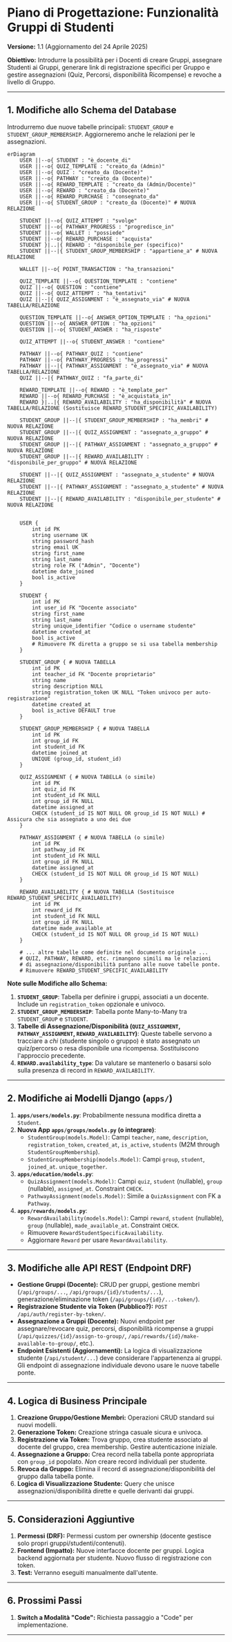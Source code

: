 # Piano di Progettazione: Funzionalità Gruppi di Studenti

**Versione:** 1.1 (Aggiornamento del 24 Aprile 2025)

**Obiettivo:** Introdurre la possibilità per i Docenti di creare Gruppi, assegnare Studenti ai Gruppi, generare link di registrazione specifici per Gruppo e gestire assegnazioni (Quiz, Percorsi, disponibilità Ricompense) e revoche a livello di Gruppo.

---

## 1. Modifiche allo Schema del Database

Introdurremo due nuove tabelle principali: `STUDENT_GROUP` e `STUDENT_GROUP_MEMBERSHIP`. Aggiorneremo anche le relazioni per le assegnazioni.

```mermaid
erDiagram
    USER ||--o{ STUDENT : "è_docente_di"
    USER ||--o{ QUIZ_TEMPLATE : "creato_da (Admin)"
    USER ||--o{ QUIZ : "creato_da (Docente)"
    USER ||--o{ PATHWAY : "creato_da (Docente)"
    USER ||--o{ REWARD_TEMPLATE : "creato_da (Admin/Docente)"
    USER ||--o{ REWARD : "creato_da (Docente)"
    USER ||--o{ REWARD_PURCHASE : "consegnato_da"
    USER ||--o{ STUDENT_GROUP : "creato_da (Docente)" # NUOVA RELAZIONE

    STUDENT ||--o{ QUIZ_ATTEMPT : "svolge"
    STUDENT ||--o{ PATHWAY_PROGRESS : "progredisce_in"
    STUDENT ||--o{ WALLET : "possiede"
    STUDENT ||--o{ REWARD_PURCHASE : "acquista"
    STUDENT }|..|{ REWARD : "disponibile_per (specifico)"
    STUDENT ||--|{ STUDENT_GROUP_MEMBERSHIP : "appartiene_a" # NUOVA RELAZIONE

    WALLET ||--o{ POINT_TRANSACTION : "ha_transazioni"

    QUIZ_TEMPLATE ||--o{ QUESTION_TEMPLATE : "contiene"
    QUIZ ||--o{ QUESTION : "contiene"
    QUIZ ||--o{ QUIZ_ATTEMPT : "ha_tentativi"
    QUIZ ||--|{ QUIZ_ASSIGNMENT : "è_assegnato_via" # NUOVA TABELLA/RELAZIONE

    QUESTION_TEMPLATE ||--o{ ANSWER_OPTION_TEMPLATE : "ha_opzioni"
    QUESTION ||--o{ ANSWER_OPTION : "ha_opzioni"
    QUESTION ||--o{ STUDENT_ANSWER : "ha_risposte"

    QUIZ_ATTEMPT ||--o{ STUDENT_ANSWER : "contiene"

    PATHWAY ||--o{ PATHWAY_QUIZ : "contiene"
    PATHWAY ||--o{ PATHWAY_PROGRESS : "ha_progressi"
    PATHWAY ||--|{ PATHWAY_ASSIGNMENT : "è_assegnato_via" # NUOVA TABELLA/RELAZIONE
    QUIZ ||--|{ PATHWAY_QUIZ : "fa_parte_di"

    REWARD_TEMPLATE ||--o{ REWARD : "è_template_per"
    REWARD ||--o{ REWARD_PURCHASE : "è_acquistata_in"
    REWARD }|..|{ REWARD_AVAILABILITY : "ha_disponibilità" # NUOVA TABELLA/RELAZIONE (Sostituisce REWARD_STUDENT_SPECIFIC_AVAILABILITY)

    STUDENT_GROUP ||--|{ STUDENT_GROUP_MEMBERSHIP : "ha_membri" # NUOVA RELAZIONE
    STUDENT_GROUP ||--|{ QUIZ_ASSIGNMENT : "assegnato_a_gruppo" # NUOVA RELAZIONE
    STUDENT_GROUP ||--|{ PATHWAY_ASSIGNMENT : "assegnato_a_gruppo" # NUOVA RELAZIONE
    STUDENT_GROUP ||--|{ REWARD_AVAILABILITY : "disponibile_per_gruppo" # NUOVA RELAZIONE

    STUDENT ||--|{ QUIZ_ASSIGNMENT : "assegnato_a_studente" # NUOVA RELAZIONE
    STUDENT ||--|{ PATHWAY_ASSIGNMENT : "assegnato_a_studente" # NUOVA RELAZIONE
    STUDENT ||--|{ REWARD_AVAILABILITY : "disponibile_per_studente" # NUOVA RELAZIONE


    USER {
        int id PK
        string username UK
        string password_hash
        string email UK
        string first_name
        string last_name
        string role FK ("Admin", "Docente")
        datetime date_joined
        bool is_active
    }

    STUDENT {
        int id PK
        int user_id FK "Docente associato"
        string first_name
        string last_name
        string unique_identifier "Codice o username studente"
        datetime created_at
        bool is_active
        # Rimuovere FK diretta a gruppo se si usa tabella membership
    }

    STUDENT_GROUP { # NUOVA TABELLA
        int id PK
        int teacher_id FK "Docente proprietario"
        string name
        string description NULL
        string registration_token UK NULL "Token univoco per auto-registrazione"
        datetime created_at
        bool is_active DEFAULT true
    }

    STUDENT_GROUP_MEMBERSHIP { # NUOVA TABELLA
        int id PK
        int group_id FK
        int student_id FK
        datetime joined_at
        UNIQUE (group_id, student_id)
    }

    QUIZ_ASSIGNMENT { # NUOVA TABELLA (o simile)
        int id PK
        int quiz_id FK
        int student_id FK NULL
        int group_id FK NULL
        datetime assigned_at
        CHECK (student_id IS NOT NULL OR group_id IS NOT NULL) # Assicura che sia assegnato a uno dei due
    }

    PATHWAY_ASSIGNMENT { # NUOVA TABELLA (o simile)
        int id PK
        int pathway_id FK
        int student_id FK NULL
        int group_id FK NULL
        datetime assigned_at
        CHECK (student_id IS NOT NULL OR group_id IS NOT NULL)
    }

    REWARD_AVAILABILITY { # NUOVA TABELLA (Sostituisce REWARD_STUDENT_SPECIFIC_AVAILABILITY)
        int id PK
        int reward_id FK
        int student_id FK NULL
        int group_id FK NULL
        datetime made_available_at
        CHECK (student_id IS NOT NULL OR group_id IS NOT NULL)
    }

    # ... altre tabelle come definite nel documento originale ...
    # QUIZ, PATHWAY, REWARD, etc. rimangono simili ma le relazioni
    # di assegnazione/disponibilità puntano alle nuove tabelle ponte.
    # Rimuovere REWARD_STUDENT_SPECIFIC_AVAILABILITY
```

**Note sulle Modifiche allo Schema:**

1.  **`STUDENT_GROUP`**: Tabella per definire i gruppi, associati a un docente. Include un `registration_token` opzionale e univoco.
2.  **`STUDENT_GROUP_MEMBERSHIP`**: Tabella ponte Many-to-Many tra `STUDENT_GROUP` e `STUDENT`.
3.  **Tabelle di Assegnazione/Disponibilità (`QUIZ_ASSIGNMENT`, `PATHWAY_ASSIGNMENT`, `REWARD_AVAILABILITY`)**: Queste tabelle servono a tracciare a *chi* (studente singolo o gruppo) è stato assegnato un quiz/percorso o resa disponibile una ricompensa. Sostituiscono l'approccio precedente.
4.  **`REWARD.availability_type`**: Da valutare se mantenerlo o basarsi solo sulla presenza di record in `REWARD_AVAILABILITY`.

---

## 2. Modifiche ai Modelli Django (`apps/`)

1.  **`apps/users/models.py`**: Probabilmente nessuna modifica diretta a `Student`.
2.  **Nuova App `apps/groups/models.py` (o integrare)**:
    *   `StudentGroup(models.Model)`: Campi `teacher`, `name`, `description`, `registration_token`, `created_at`, `is_active`, `students` (M2M through `StudentGroupMembership`).
    *   `StudentGroupMembership(models.Model)`: Campi `group`, `student`, `joined_at`. `unique_together`.
3.  **`apps/education/models.py`**:
    *   `QuizAssignment(models.Model)`: Campi `quiz`, `student` (nullable), `group` (nullable), `assigned_at`. Constraint `CHECK`.
    *   `PathwayAssignment(models.Model)`: Simile a `QuizAssignment` con FK a `Pathway`.
4.  **`apps/rewards/models.py`**:
    *   `RewardAvailability(models.Model)`: Campi `reward`, `student` (nullable), `group` (nullable), `made_available_at`. Constraint `CHECK`.
    *   Rimuovere `RewardStudentSpecificAvailability`.
    *   Aggiornare `Reward` per usare `RewardAvailability`.

---

## 3. Modifiche alle API REST (Endpoint DRF)

*   **Gestione Gruppi (Docente):** CRUD per gruppi, gestione membri (`/api/groups/...`, `/api/groups/{id}/students/...`), generazione/eliminazione token (`/api/groups/{id}/...-token/`).
*   **Registrazione Studente via Token (Pubblico?):** `POST /api/auth/register-by-token/`.
*   **Assegnazione a Gruppi (Docente):** Nuovi endpoint per assegnare/revocare quiz, percorsi, disponibilità ricompense a gruppi (`/api/quizzes/{id}/assign-to-group/`, `/api/rewards/{id}/make-available-to-group/`, etc.).
*   **Endpoint Esistenti (Aggiornamenti):** La logica di visualizzazione studente (`/api/student/...`) deve considerare l'appartenenza ai gruppi. Gli endpoint di assegnazione individuale devono usare le nuove tabelle ponte.

---

## 4. Logica di Business Principale

1.  **Creazione Gruppo/Gestione Membri:** Operazioni CRUD standard sui nuovi modelli.
2.  **Generazione Token:** Creazione stringa casuale sicura e univoca.
3.  **Registrazione via Token:** Trova gruppo, crea studente associato al docente del gruppo, crea membership. Gestire autenticazione iniziale.
4.  **Assegnazione a Gruppo:** Crea record nella tabella ponte appropriata con `group_id` popolato. *Non* creare record individuali per studente.
5.  **Revoca da Gruppo:** Elimina il record di assegnazione/disponibilità del gruppo dalla tabella ponte.
6.  **Logica di Visualizzazione Studente:** Query che unisce assegnazioni/disponibilità dirette e quelle derivanti dai gruppi.

---

## 5. Considerazioni Aggiuntive

1.  **Permessi (DRF):** Permessi custom per ownership (docente gestisce solo propri gruppi/studenti/contenuti).
2.  **Frontend (Impatto):** Nuove interfacce docente per gruppi. Logica backend aggiornata per studente. Nuovo flusso di registrazione con token.
3.  **Test:** Verranno eseguiti manualmente dall'utente.

---

## 6. Prossimi Passi

1.  **Switch a Modalità "Code":** Richiesta passaggio a "Code" per implementazione.

---